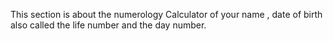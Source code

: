 This section is about the numerology Calculator of your name , date of birth also called the life number and
the day number.

